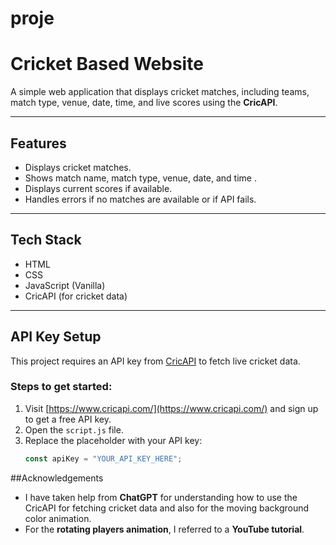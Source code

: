# proje

#  Cricket Based Website

A simple web application that displays  cricket matches, including teams, match type, venue, date, time, and live scores using the **CricAPI**.

---

## Features

-  Displays cricket matches.
-  Shows match name, match type, venue, date, and time .
- Displays current scores if available.
- Handles errors if no matches are available or if API fails.

---



## Tech Stack

- HTML
- CSS
- JavaScript (Vanilla)
- CricAPI (for cricket data)

---

## API Key Setup

This project requires an API key from [CricAPI](https://www.cricapi.com/) to fetch live cricket data.

### Steps to get started:
1. Visit [https://www.cricapi.com/](https://www.cricapi.com/) and sign up to get a free API key.
2. Open the `script.js` file.
3. Replace the placeholder with your API key:
   ```javascript
   const apiKey = "YOUR_API_KEY_HERE";

##Acknowledgements

- I have taken help from **ChatGPT** for understanding how to use the CricAPI for fetching cricket data and also for the moving background color animation.
- For the **rotating players animation**, I referred to a **YouTube tutorial**.
